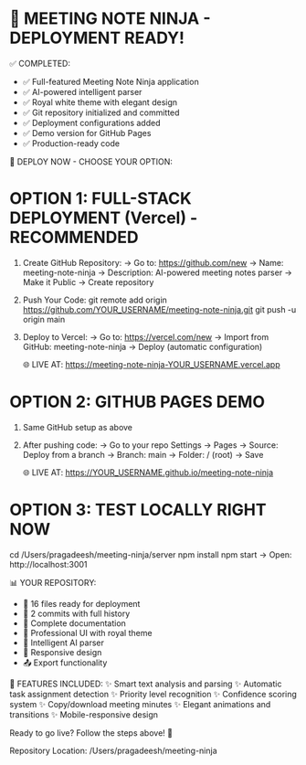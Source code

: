🎉 MEETING NOTE NINJA - DEPLOYMENT READY!
=============================================

✅ COMPLETED:
- ✅ Full-featured Meeting Note Ninja application
- ✅ AI-powered intelligent parser
- ✅ Royal white theme with elegant design
- ✅ Git repository initialized and committed
- ✅ Deployment configurations added
- ✅ Demo version for GitHub Pages
- ✅ Production-ready code

🚀 DEPLOY NOW - CHOOSE YOUR OPTION:

OPTION 1: FULL-STACK DEPLOYMENT (Vercel) - RECOMMENDED
======================================================
1. Create GitHub Repository:
   → Go to: https://github.com/new
   → Name: meeting-note-ninja
   → Description: AI-powered meeting notes parser
   → Make it Public
   → Create repository

2. Push Your Code:
   git remote add origin https://github.com/YOUR_USERNAME/meeting-note-ninja.git
   git push -u origin main

3. Deploy to Vercel:
   → Go to: https://vercel.com/new
   → Import from GitHub: meeting-note-ninja
   → Deploy (automatic configuration)
   
   🌐 LIVE AT: https://meeting-note-ninja-YOUR_USERNAME.vercel.app

OPTION 2: GITHUB PAGES DEMO
===========================
1. Same GitHub setup as above
2. After pushing code:
   → Go to your repo Settings → Pages
   → Source: Deploy from a branch
   → Branch: main
   → Folder: / (root)
   → Save

   🌐 LIVE AT: https://YOUR_USERNAME.github.io/meeting-note-ninja

OPTION 3: TEST LOCALLY RIGHT NOW
================================
cd /Users/pragadeesh/meeting-ninja/server
npm install
npm start
→ Open: http://localhost:3001

📊 YOUR REPOSITORY:
- 📁 16 files ready for deployment
- 🔄 2 commits with full history
- 📝 Complete documentation
- 🎨 Professional UI with royal theme
- 🧠 Intelligent AI parser
- 📱 Responsive design
- 📤 Export functionality

🎯 FEATURES INCLUDED:
✨ Smart text analysis and parsing
✨ Automatic task assignment detection
✨ Priority level recognition
✨ Confidence scoring system
✨ Copy/download meeting minutes
✨ Elegant animations and transitions
✨ Mobile-responsive design

Ready to go live? Follow the steps above! 🚀

Repository Location: /Users/pragadeesh/meeting-ninja
